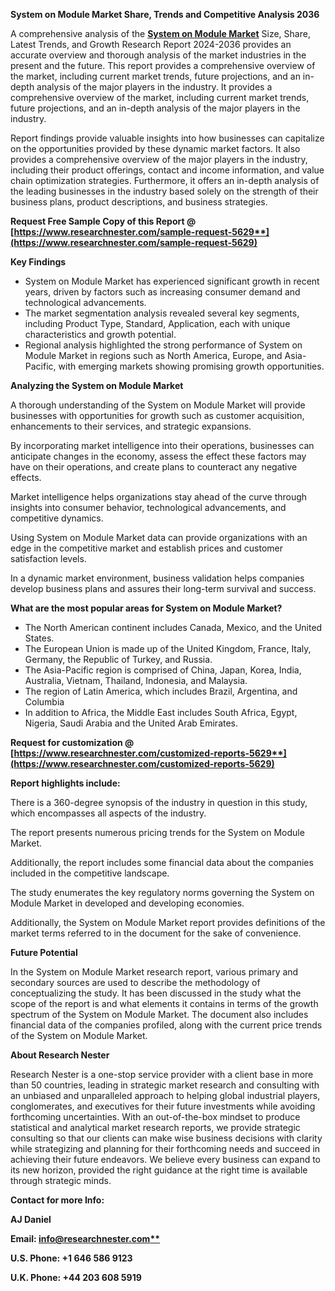 ﻿**System on Module Market Share, Trends and Competitive Analysis 2036**

A comprehensive analysis of the [**System on Module Market**](https://www.researchnester.com/reports/system-on-module-market/5629) Size, Share, Latest Trends, and Growth Research Report 2024-2036 provides an accurate overview and thorough analysis of the market industries in the present and the future. This report provides a comprehensive overview of the market, including current market trends, future projections, and an in-depth analysis of the major players in the industry. It provides a comprehensive overview of the market, including current market trends, future projections, and an in-depth analysis of the major players in the industry.

Report findings provide valuable insights into how businesses can capitalize on the opportunities provided by these dynamic market factors. It also provides a comprehensive overview of the major players in the industry, including their product offerings, contact and income information, and value chain optimization strategies. Furthermore, it offers an in-depth analysis of the leading businesses in the industry based solely on the strength of their business plans, product descriptions, and business strategies. 

<a name="_hlk168048830"></a>**Request Free Sample Copy of this Report @ [https://www.researchnester.com/sample-request-5629**](https://www.researchnester.com/sample-request-5629)**

**Key Findings**

- System on Module Market has experienced significant growth in recent years, driven by factors such as increasing consumer demand and technological advancements.
- The market segmentation analysis revealed several key segments, including Product Type, Standard, Application, each with unique characteristics and growth potential.
- Regional analysis highlighted the strong performance of System on Module Market in regions such as North America, Europe, and Asia-Pacific, with emerging markets showing promising growth opportunities.

**Analyzing the System on Module Market**

A thorough understanding of the System on Module Market will provide businesses with opportunities for growth such as customer acquisition, enhancements to their services, and strategic expansions.

By incorporating market intelligence into their operations, businesses can anticipate changes in the economy, assess the effect these factors may have on their operations, and create plans to counteract any negative effects.

Market intelligence helps organizations stay ahead of the curve through insights into consumer behavior, technological advancements, and competitive dynamics.

Using System on Module Market data can provide organizations with an edge in the competitive market and establish prices and customer satisfaction levels.

In a dynamic market environment, business validation helps companies develop business plans and assures their long-term survival and success.

**What are the most popular areas for System on Module Market?**

- The North American continent includes Canada, Mexico, and the United States.
- The European Union is made up of the United Kingdom, France, Italy, Germany, the Republic of Turkey, and Russia.
- The Asia-Pacific region is comprised of China, Japan, Korea, India, Australia, Vietnam, Thailand, Indonesia, and Malaysia.
- The region of Latin America, which includes Brazil, Argentina, and Columbia
- In addition to Africa, the Middle East includes South Africa, Egypt, Nigeria, Saudi Arabia and the United Arab Emirates.

<a name="_hlk168048855"></a>**Request for customization @ [https://www.researchnester.com/customized-reports-5629**](https://www.researchnester.com/customized-reports-5629)**

**Report highlights include:**

There is a 360-degree synopsis of the industry in question in this study, which encompasses all aspects of the industry.

The report presents numerous pricing trends for the System on Module Market.

Additionally, the report includes some financial data about the companies included in the competitive landscape.

The study enumerates the key regulatory norms governing the System on Module Market in developed and developing economies.

Additionally, the System on Module Market report provides definitions of the market terms referred to in the document for the sake of convenience. 

**Future Potential**

In the System on Module Market research report, various primary and secondary sources are used to describe the methodology of conceptualizing the study. It has been discussed in the study what the scope of the report is and what elements it contains in terms of the growth spectrum of the System on Module Market. The document also includes financial data of the companies profiled, along with the current price trends of the System on Module Market. 

<a name="_hlk168048664"></a>**About Research Nester**

Research Nester is a one-stop service provider with a client base in more than 50 countries, leading in strategic market research and consulting with an unbiased and unparalleled approach to helping global industrial players, conglomerates, and executives for their future investments while avoiding forthcoming uncertainties. With an out-of-the-box mindset to produce statistical and analytical market research reports, we provide strategic consulting so that our clients can make wise business decisions with clarity while strategizing and planning for their forthcoming needs and succeed in achieving their future endeavors. We believe every business can expand to its new horizon, provided the right guidance at the right time is available through strategic minds.

**Contact for more Info:**

**AJ Daniel**

**Email: [info@researchnester.com**](mailto:info@researchnester.com)**

**U.S. Phone: +1 646 586 9123** 

**U.K. Phone: +44 203 608 5919**
